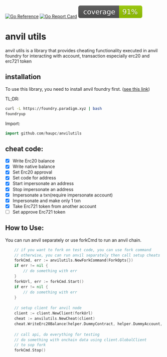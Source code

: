 [![Go Reference](https://pkg.go.dev/badge/github.com/Haupc/anvilutils.svg)](https://pkg.go.dev/github.com/Haupc/anvilutils)
[![Go Report Card](https://goreportcard.com/badge/github.com/haupc/anvilutils)](https://goreportcard.com/report/github.com/haupc/anvilutils)
[![Go Coverage Badge](https://raw.githubusercontent.com/Haupc/anvilutils/badges/.badges/master/coverage.svg)](https://raw.githubusercontent.com/Haupc/anvilutils/badges/.badges/master/coverage.svg)
# anvil utils
anvil utils is a library that provides cheating functionality executed in anvil foundry for interacting with account, transaction especially erc20 and erc721 token

## installation

To use this library, you need to install anvil foundry first. ([see this link](https://book.getfoundry.sh/getting-started/installation))

TL;DR:
```bash
curl -L https://foundry.paradigm.xyz | bash
foundryup
```

Import:
```go
import github.com/haupc/anvilutils
```

## cheat code:

- [x] Write Erc20 balance
- [x] Write native balance
- [x] Set Erc20 approval
- [x] Set code for address
- [x] Start impersonate an address
- [x] Stop impersonate an address
- [x] Impersonate a txn(require impersonate account)
- [x] Impersonate and make only 1 txn
- [x] Take Erc721 token from another account
- [ ] Set approve Erc721 token

## How to Use:

You can run anvil separately or use forkCmd to run an anvil chain.
```go
    // if you want to fork on test code, you can use fork command
    // otherwise, you can run anvil separately then call setup cheats
    forkCmd, err := anvilutils.NewForkCommand(ForkOpts{})
    if err != nil {
        // do something with err
    }
    forkUrl, err := forkCmd.Start()
    if err != nil {
        // do something with err
    }

    // setup client for anvil node
    client := client.NewClient(forkUrl)
    cheat := anvilutils.NewCheat(client)
    cheat.WriteErc20Balance(helper.DummyContract, helper.DummyAccount, big.NewInt(1234567890123))
    
    // call api, do everything for testing
    // do something with onchain data using client.GlobalClient
    // to sop fork
    forkCmd.Stop()
```
